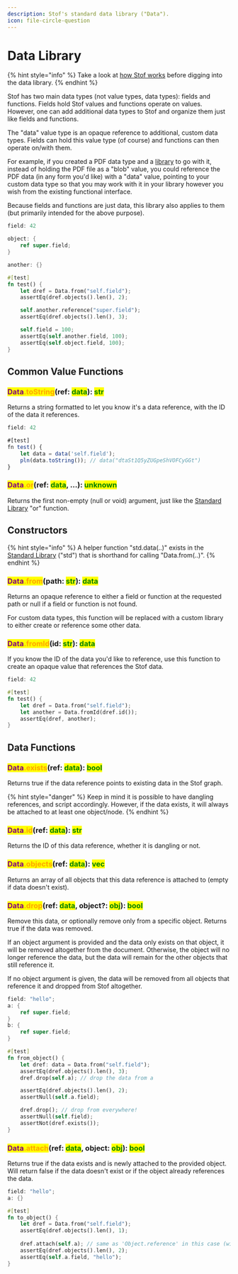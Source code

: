 ```yaml
---
description: Stof's standard data library ("Data").
icon: file-circle-question
---
```


# Data Library

{% hint style="info" %}
Take a look at [how Stof works](../../book/introduction-and-design.md) before digging into the data library.
{% endhint %}

Stof has two main data types (not value types, data types): fields and functions. Fields hold Stof values and functions operate on values. However, one can add additional data types to Stof and organize them just like fields and functions.

The "data" value type is an opaque reference to additional, custom data types. Fields can hold this value type (of course) and functions can then operate on/with them.

For example, if you created a PDF data type and a [library](./) to go with it, instead of holding the PDF file as a "blob" value, you could reference the PDF data (in any form you'd like) with a "data" value, pointing to your custom data type so that you may work with it in your library however you wish from the existing functional interface.

Because fields and functions are just data, this library also applies to them (but primarily intended for the above purpose).

```rust
field: 42

object: {
    ref super.field;
}

another: {}

#[test]
fn test() {
    let dref = Data.from("self.field");
    assertEq(dref.objects().len(), 2);

    self.another.reference("super.field");
    assertEq(dref.objects().len(), 3);

    self.field = 100;
    assertEq(self.another.field, 100);
    assertEq(self.object.field, 100);
}
```

## Common Value Functions

### <mark style="color:purple;">Data</mark><mark style="color:orange;">.toString</mark>(ref: <mark style="color:green;">data</mark>): <mark style="color:green;">str</mark>

Returns a string formatted to let you know it's a data reference, with the ID of the data it references.

```typescript
field: 42

#[test]
fn test() {
    let data = data('self.field');
    pln(data.toString()); // data("dtaSt1Q5yZUGpeShVOFCyGGt")
}
```

### <mark style="color:purple;">Data</mark><mark style="color:orange;">.or</mark>(ref: <mark style="color:green;">data</mark>, ...): <mark style="color:green;">unknown</mark>

Returns the first non-empty (null or void) argument, just like the [Standard Library](standard-library.md) "or" function.

## Constructors

{% hint style="info" %}
A helper function "std.data(..)" exists in the [Standard Library](standard-library.md) ("std") that is shorthand for calling "Data.from(..)".
{% endhint %}

### <mark style="color:purple;">Data</mark><mark style="color:orange;">.from</mark>(path: <mark style="color:green;">str</mark>): <mark style="color:green;">data</mark>

Returns an opaque reference to either a field or function at the requested path or null if a field or function is not found.

For custom data types, this function will be replaced with a custom library to either create or reference some other data.

### <mark style="color:purple;">Data</mark><mark style="color:orange;">.fromId</mark>(id: <mark style="color:green;">str</mark>): <mark style="color:green;">data</mark>

If you know the ID of the data you'd like to reference, use this function to create an opaque value that references the Stof data.

```rust
field: 42

#[test]
fn test() {
    let dref = Data.from("self.field");
    let another = Data.fromId(dref.id());
    assertEq(dref, another);
}
```

## Data Functions

### <mark style="color:purple;">Data</mark><mark style="color:orange;">.exists</mark>(ref: <mark style="color:green;">data</mark>): <mark style="color:green;">bool</mark>

Returns true if the data reference points to existing data in the Stof graph.

{% hint style="danger" %}
Keep in mind it is possible to have dangling references, and script accordingly. However, if the data exists, it will always be attached to at least one object/node.
{% endhint %}

### <mark style="color:purple;">Data</mark><mark style="color:orange;">.id</mark>(ref: <mark style="color:green;">data</mark>): <mark style="color:green;">str</mark>

Returns the ID of this data reference, whether it is dangling or not.

### <mark style="color:purple;">Data</mark><mark style="color:orange;">.objects</mark>(ref: <mark style="color:green;">data</mark>): <mark style="color:green;">vec</mark>

Returns an array of all objects that this data reference is attached to (empty if data doesn't exist).

### <mark style="color:purple;">Data</mark><mark style="color:orange;">.drop</mark>(ref: <mark style="color:green;">data</mark>, object?: <mark style="color:green;">obj</mark>): <mark style="color:green;">bool</mark>

Remove this data, or optionally remove only from a specific object. Returns true if the data was removed.

If an object argument is provided and the data only exists on that object, it will be removed altogether from the document. Otherwise, the object will no longer reference the data, but the data will remain for the other objects that still reference it.

If no object argument is given, the data will be removed from all objects that reference it and dropped from Stof altogether.

```rust
field: "hello";
a: {
    ref super.field;
}
b: {
    ref super.field;
}

#[test]
fn from_object() {
    let dref: data = Data.from("self.field");
    assertEq(dref.objects().len(), 3);
    dref.drop(self.a); // drop the data from a

    assertEq(dref.objects().len(), 2);
    assertNull(self.a.field);

    dref.drop(); // drop from everywhere!
    assertNull(self.field);
    assertNot(dref.exists());
}
```

### <mark style="color:purple;">Data</mark><mark style="color:orange;">.attach</mark>(ref: <mark style="color:green;">data</mark>, object: <mark style="color:green;">obj</mark>): <mark style="color:green;">bool</mark>

Returns true if the data exists and is newly attached to the provided object. Will return false if the data doesn't exist or if the object already references the data.

```rust
field: "hello";
a: {}

#[test]
fn to_object() {
    let dref = Data.from("self.field");
    assertEq(dref.objects().len(), 1);
    
    dref.attach(self.a); // same as 'Object.reference' in this case (with a field)
    assertEq(dref.objects().len(), 2);
    assertEq(self.a.field, "hello");
}
```
